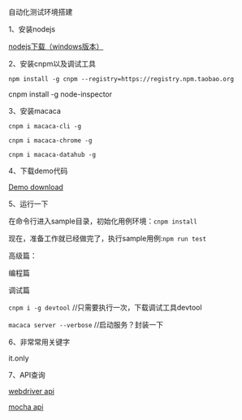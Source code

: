 自动化测试环境搭建

1、安装nodejs

[nodejs下载（windows版本）](https://nodejs.org/dist/v8.11.1/node-v8.11.1-x86.msi)

2、安装cnpm以及调试工具

`npm install -g cnpm --registry=https://registry.npm.taobao.org`

cnpm install -g node-inspector


3、安装macaca

`cnpm i macaca-cli -g`

`cnpm i macaca-chrome -g`

`cnpm i macaca-datahub -g`




4、下载demo代码

[Demo download](http://git.yonyou.com/iuaptest_macaca/sample)

5、运行一下

在命令行进入sample目录，初始化用例环境：`cnpm install`

现在，准备工作就已经做完了，执行sample用例:`npm run test`

高级篇：

编程篇

调试篇

`cnpm i -g devtool`   //只需要执行一次，下载调试工具devtool

`macaca server --verbose`   //启动服务？封装一下

6、非常常用关键字

it.only

7、API查询

[webdriver api](https://macacajs.github.io/macaca-wd)

[mocha api](https://macacajs.github.io/macaca-wd)






